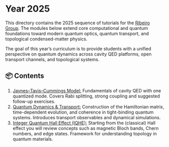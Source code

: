 # Year 2025
This directory contains the 2025 sequence of tutorials for the [Ribeiro Group](https://ribeiro.emorychem.science/). The modules below extend core computational and quantum foundations toward modern quantum optics, quantum transport, and topological condensed-matter physics.

The goal of this year’s curriculum is to provide students with a unified perspective on quantum dynamics across cavity QED platforms, open transport channels, and topological systems.

## 📦 Contents
1. [Jaynes–Tavis–Cummings Model:](Tutorials_2025/JaynesTavisCummingsModel/TC_JC_tutorial_final_question_only.ipynb) Fundamentals of cavity QED with one quantized mode. Covers Rabi splitting, strong coupling and suggested follow-up exercises.
2. [Quantum Dynamics & Transport:](Tutorials_2025/Transport/Dynamics&Transport.ipynb) Construction of the Hamiltonian matrix, time-dependent evolution, and coherence in tight-binding quantum systems. Introduces transport observables and dynamical simulations.
3. [Integer Quantum Hall Effect (IQHE):](Tutorials_2025/Quantum_Hall_Effect/QHE.ipynb) Starting from the (classical) Hall effect you will review concepts such as magnetic Bloch bands, Chern numbers, and edge states. Framework for understanding topology in quantum materials.
